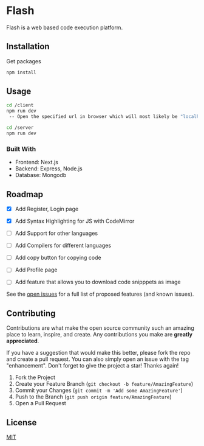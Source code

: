 # Flash
Flash is a web based code execution platform.

## Installation

Get packages

```bash
npm install
```

## Usage

```bash
cd /client
npm run dev
 -- Open the specified url in browser which will most likely be "localhost:3000"

cd /server
npm run dev
```
### Built With

* Frontend: Next.js
* Backend: Express, Node.js
* Database: Mongodb

## Roadmap

- [x] Add Register, Login page
- [x] Add Syntax Highlighting for JS with CodeMirror
- [ ] Add Support for other languages
- [ ] Add Compilers for different languages
- [ ] Add copy button for copying code
- [ ] Add Profile page
- [ ] Add feature that allows you to download code snipppets as image


See the [open issues](https://github.com/othneildrew/Best-README-Template/issues) for a full list of proposed features (and known issues).

## Contributing

Contributions are what make the open source community such an amazing place to learn, inspire, and create. Any contributions you make are **greatly appreciated**.

If you have a suggestion that would make this better, please fork the repo and create a pull request. You can also simply open an issue with the tag "enhancement".
Don't forget to give the project a star! Thanks again!

1. Fork the Project
2. Create your Feature Branch (`git checkout -b feature/AmazingFeature`)
3. Commit your Changes (`git commit -m 'Add some AmazingFeature'`)
4. Push to the Branch (`git push origin feature/AmazingFeature`)
5. Open a Pull Request

## License

[MIT](https://choosealicense.com/licenses/mit/)







